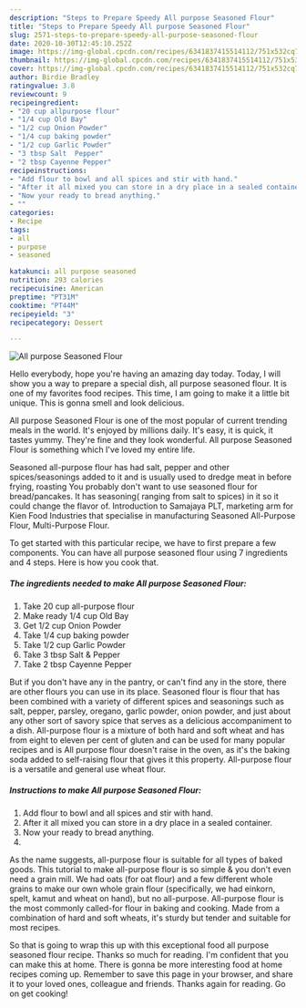 ```yaml
---
description: "Steps to Prepare Speedy All purpose Seasoned Flour"
title: "Steps to Prepare Speedy All purpose Seasoned Flour"
slug: 2571-steps-to-prepare-speedy-all-purpose-seasoned-flour
date: 2020-10-30T12:45:10.252Z
image: https://img-global.cpcdn.com/recipes/6341837415514112/751x532cq70/all-purpose-seasoned-flour-recipe-main-photo.jpg
thumbnail: https://img-global.cpcdn.com/recipes/6341837415514112/751x532cq70/all-purpose-seasoned-flour-recipe-main-photo.jpg
cover: https://img-global.cpcdn.com/recipes/6341837415514112/751x532cq70/all-purpose-seasoned-flour-recipe-main-photo.jpg
author: Birdie Bradley
ratingvalue: 3.8
reviewcount: 9
recipeingredient:
- "20 cup allpurpose flour"
- "1/4 cup Old Bay"
- "1/2 cup Onion Powder"
- "1/4 cup baking powder"
- "1/2 cup Garlic Powder"
- "3 tbsp Salt  Pepper"
- "2 tbsp Cayenne Pepper"
recipeinstructions:
- "Add flour to bowl and all spices and stir with hand."
- "After it all mixed you can store in a dry place in a sealed container."
- "Now your ready to bread anything."
- ""
categories:
- Recipe
tags:
- all
- purpose
- seasoned

katakunci: all purpose seasoned 
nutrition: 293 calories
recipecuisine: American
preptime: "PT31M"
cooktime: "PT44M"
recipeyield: "3"
recipecategory: Dessert

---
```



![All purpose Seasoned Flour](https://img-global.cpcdn.com/recipes/6341837415514112/751x532cq70/all-purpose-seasoned-flour-recipe-main-photo.jpg)

Hello everybody, hope you're having an amazing day today. Today, I will show you a way to prepare a special dish, all purpose seasoned flour. It is one of my favorites food recipes. This time, I am going to make it a little bit unique. This is gonna smell and look delicious.

All purpose Seasoned Flour is one of the most popular of current trending meals in the world. It's enjoyed by millions daily. It's easy, it is quick, it tastes yummy. They're fine and they look wonderful. All purpose Seasoned Flour is something which I've loved my entire life.

Seasoned all-purpose flour has had salt, pepper and other spices/seasonings added to it and is usually used to dredge meat in before frying, roasting You probably don&#39;t want to use seasoned flour for bread/pancakes. It has seasoning( ranging from salt to spices) in it so it could change the flavor of. Introduction to Samajaya PLT, marketing arm for Kien Food Industries that specialise in manufacturing Seasoned All-Purpose Flour, Multi-Purpose Flour.


To get started with this particular recipe, we have to first prepare a few components. You can have all purpose seasoned flour using 7 ingredients and 4 steps. Here is how you cook that.

<!--inarticleads1-->

##### The ingredients needed to make All purpose Seasoned Flour:

1. Take 20 cup all-purpose flour
1. Make ready 1/4 cup Old Bay
1. Get 1/2 cup Onion Powder
1. Take 1/4 cup baking powder
1. Take 1/2 cup Garlic Powder
1. Take 3 tbsp Salt &amp; Pepper
1. Take 2 tbsp Cayenne Pepper


But if you don&#39;t have any in the pantry, or can&#39;t find any in the store, there are other flours you can use in its place. Seasoned flour is flour that has been combined with a variety of different spices and seasonings such as salt, pepper, parsley, oregano, garlic powder, onion powder, and just about any other sort of savory spice that serves as a delicious accompaniment to a dish. All-purpose flour is a mixture of both hard and soft wheat and has from eight to eleven per cent of gluten and can be used for many popular recipes and is All purpose flour doesn&#39;t raise in the oven, as it&#39;s the baking soda added to self-raising flour that gives it this property. All-purpose flour is a versatile and general use wheat flour. 

<!--inarticleads2-->

##### Instructions to make All purpose Seasoned Flour:

1. Add flour to bowl and all spices and stir with hand.
1. After it all mixed you can store in a dry place in a sealed container.
1. Now your ready to bread anything.
1. 


As the name suggests, all-purpose flour is suitable for all types of baked goods. This tutorial to make all-purpose flour is so simple &amp; you don&#39;t even need a grain mill. We had oats (for oat flour) and a few different whole grains to make our own whole grain flour (specifically, we had einkorn, spelt, kamut and wheat on hand), but no all-purpose. All-purpose flour is the most commonly called-for flour in baking and cooking. Made from a combination of hard and soft wheats, it&#39;s sturdy but tender and suitable for most recipes. 

So that is going to wrap this up with this exceptional food all purpose seasoned flour recipe. Thanks so much for reading. I'm confident that you can make this at home. There is gonna be more interesting food at home recipes coming up. Remember to save this page in your browser, and share it to your loved ones, colleague and friends. Thanks again for reading. Go on get cooking!
